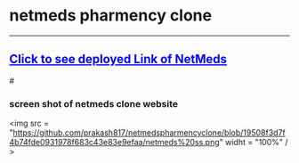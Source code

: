 # <h1>netmeds pharmency clone
  <hr> 
  <h2> <a href=" https://bright-truffle-7e73b1.netlify.app " style="color:blue;text-align:center;"> Click to see deployed Link of NetMeds </a></h2>
  
  #<h3> screen shot of netmeds clone website </h3>
  <img src = "https://github.com/prakash817/netmedspharmencyclone/blob/19508f3d7f4b74fde0931978f683c43e83e9efaa/netmeds%20ss.png" widht = "100%" / > 
